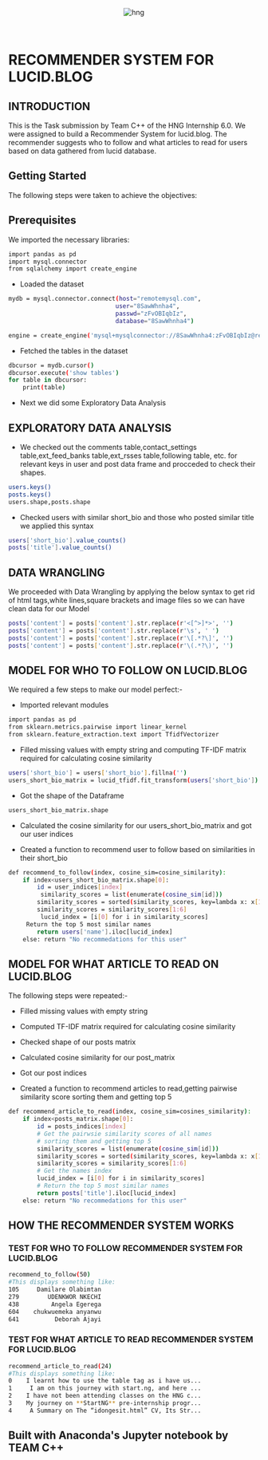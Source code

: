 
<div align="center">

![hng](https://res.cloudinary.com/iambeejayayo/image/upload/v1554240066/brand-logo.png)

<br>

</div>

# RECOMMENDER SYSTEM FOR LUCID.BLOG

## INTRODUCTION
This is the Task submission by Team C++ of the HNG Internship 6.0. We were assigned to build a Recommender System for lucid.blog. The recommender suggests who to follow and what articles to read for users based on data gathered from lucid database.

 ## Getting Started
The following steps were taken to achieve the objectives:

## Prerequisites
We imported the necessary libraries:
```bash
import pandas as pd
import mysql.connector
from sqlalchemy import create_engine
```


- Loaded the dataset
```bash
mydb = mysql.connector.connect(host="remotemysql.com",
                              user="8SawWhnha4",
                              passwd="zFvOBIqbIz",
                              database="8SawWhnha4")

engine = create_engine('mysql+mysqlconnector://8SawWhnha4:zFvOBIqbIz@remotemysql.com/8SawWhnha4')
```

- Fetched  the tables in the dataset

```bash
dbcursor = mydb.cursor()
dbcursor.execute('show tables')
for table in dbcursor:
    print(table)
```
- Next we did some Exploratory Data Analysis
## EXPLORATORY DATA ANALYSIS
- We checked out the comments table,contact_settings table,ext_feed_banks table,ext_rsses table,following table, etc.
for relevant keys in user and post data frame and procceded to check their shapes.

```bash
users.keys()
posts.keys()
users.shape,posts.shape
```
- Checked users with similar short_bio and those who posted similar title we  applied this syntax

```bash
users['short_bio'].value_counts()
posts['title'].value_counts()
```

## DATA WRANGLING
We proceeded with Data Wrangling by applying the below syntax to get rid of html tags,white lines,square brackets and image files so we can have clean data for our Model

```bash
posts['content'] = posts['content'].str.replace(r'<[^>]*>', '')
posts['content'] = posts['content'].str.replace(r'\s', ' ')
posts['content'] = posts['content'].str.replace(r'\[.*?\]', '')
posts['content'] = posts['content'].str.replace(r'\(.*?\)', '')
```

## MODEL FOR WHO TO FOLLOW ON LUCID.BLOG
We required a few steps to make our model perfect:-
- Imported relevant modules

```bash
import pandas as pd
from sklearn.metrics.pairwise import linear_kernel
from sklearn.feature_extraction.text import TfidfVectorizer
```

- Filled missing values with empty string and computing TF-IDF matrix required for calculating cosine similarity
```bash
users['short_bio'] = users['short_bio'].fillna('')
users_short_bio_matrix = lucid_tfidf.fit_transform(users['short_bio'])
```
- Got the shape of the Dataframe
```bash
users_short_bio_matrix.shape
```
- Calculated the cosine similarity for our users_short_bio_matrix and got our user indices

- Created a function to recommend user to follow based on similarities in their short_bio
```bash
def recommend_to_follow(index, cosine_sim=cosine_similarity):
    if index<users_short_bio_matrix.shape[0]:
        id = user_indices[index]
         similarity_scores = list(enumerate(cosine_sim[id]))
        similarity_scores = sorted(similarity_scores, key=lambda x: x[1], reverse=True)
        similarity_scores = similarity_scores[1:6]
         lucid_index = [i[0] for i in similarity_scores]
     Return the top 5 most similar names
        return users['name'].iloc[lucid_index]
    else: return "No recommedations for this user"
   ```
 
## MODEL FOR WHAT ARTICLE TO READ ON LUCID.BLOG

The following steps were repeated:-
- Filled missing values with empty string
- Computed TF-IDF matrix required for calculating cosine similarity
- Checked shape of our posts matrix
- Calculated cosine similarity for our post_matrix
- Got our post indices

- Created a function to recommend articles to read,getting pairwise similarity score sorting them and getting top 5
```bash
def recommend_article_to_read(index, cosine_sim=cosines_similarity):
    if index<posts_matrix.shape[0]:
        id = posts_indices[index]
        # Get the pairwsie similarity scores of all names
        # sorting them and getting top 5
        similarity_scores = list(enumerate(cosine_sim[id]))
        similarity_scores = sorted(similarity_scores, key=lambda x: x[1], reverse=True)
        similarity_scores = similarity_scores[1:6]
        # Get the names index
        lucid_index = [i[0] for i in similarity_scores]
        # Return the top 5 most similar names
        return posts['title'].iloc[lucid_index]
    else: return "No recommedations for this user"   
```

## HOW THE RECOMMENDER SYSTEM WORKS 
  
### TEST FOR WHO TO FOLLOW RECOMMENDER SYSTEM FOR LUCID.BLOG
  ```bash
  recommend_to_follow(50)
  #This displays something like:
  105     Damilare Olabimtan
  279        UDENKWOR NKECHI
  438         Angela Egerega
  604    chukwuemeka anyanwu
  641          Deborah Ajayi
```
### TEST FOR WHAT ARTICLE TO READ RECOMMENDER SYSTEM FOR LUCID.BLOG
```bash
recommend_article_to_read(24)
#This displays something like:
0    I learnt how to use the table tag as i have us...
1     I am on this journey with start.ng, and here ...
2    I have not been attending classes on the HNG c...
3    My journey on **StartNG** pre-internship progr...
4     A Summary on The “idongesit.html” CV, Its Str...
```
## Built with Anaconda's Jupyter notebook by TEAM C++





